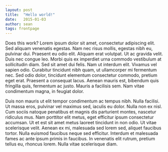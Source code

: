 ```yaml
---
layout: post
title:  "Hello world!"
date:   2015-01-03
author: sean
tags: frontpage
---
```

Does this work? Lorem ipsum dolor sit amet, consectetur adipiscing elit. Sed aliquam venenatis egestas. Nam nec risus mollis, egestas nibh eu, pulvinar dui. Praesent eu odio elit. Aliquam erat volutpat. Ut ac gravida velit. Duis nec congue leo. Morbi quis ex imperdiet urna commodo vestibulum at sollicitudin diam. Sed sit amet dui felis. Nam ut interdum elit. Vivamus vel sapien odio. Curabitur tincidunt nibh quam, ut ullamcorper mi fermentum nec. Sed odio dolor, tincidunt elementum consectetur commodo, pretium eget erat. Praesent a consequat lacus. Aenean mauris est, bibendum quis fringilla quis, fermentum ac justo. Mauris a facilisis sem. Nam vitae condimentum magna, in feugiat dolor.

Duis non mauris ut elit tempor condimentum ac tempus nibh. Nulla facilisi. Ut massa eros, pulvinar vel maximus sed, iaculis eu dolor. Nulla non ex nisl. Cum sociis natoque penatibus et magnis dis parturient montes, nascetur ridiculus mus. Nam porttitor elit metus, eget efficitur ipsum consectetur accumsan. Ut et est sit amet metus laoreet tincidunt in non odio. Ut vitae scelerisque velit. Aenean ex mi, malesuada sed lorem sed, aliquet faucibus tortor. Nulla euismod faucibus neque sed efficitur. Interdum et malesuada fames ac ante ipsum primis in faucibus. In venenatis elit rutrum, pretium tellus eu, rhoncus lorem. Nulla vitae scelerisque diam.